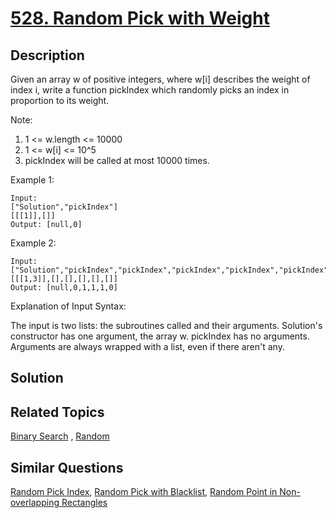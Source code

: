 # [528. Random Pick with Weight](https://leetcode.com/problems/random-pick-with-weight)

## Description

Given an array w of positive integers, where w[i] describes the weight of index i, write a function pickIndex which randomly picks an index in proportion to its weight.

Note:

1. 1 <= w.length <= 10000
2. 1 <= w[i] <= 10^5
3. pickIndex will be called at most 10000 times.

Example 1:

```
Input: 
["Solution","pickIndex"]
[[[1]],[]]
Output: [null,0]
```

Example 2:

```
Input: 
["Solution","pickIndex","pickIndex","pickIndex","pickIndex","pickIndex"]
[[[1,3]],[],[],[],[],[]]
Output: [null,0,1,1,1,0]
```

Explanation of Input Syntax:

The input is two lists: the subroutines called and their arguments. Solution's constructor has one argument, the array w. pickIndex has no arguments. Arguments are always wrapped with a list, even if there aren't any.

## Solution

## Related Topics

[Binary Search](https://leetcode.com/tag/binary-search/) , [Random](https://leetcode.com/tag/random/) 

## Similar Questions

[Random Pick Index](https://leetcode.com/problems/random-pick-index/), [Random Pick with Blacklist](https://leetcode.com/problems/random-pick-with-blacklist/), [Random Point in Non-overlapping Rectangles](https://leetcode.com/problems/random-point-in-non-overlapping-rectangles/)
